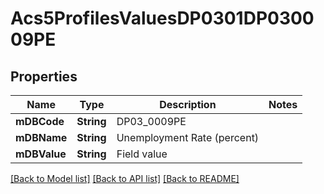 # Acs5ProfilesValuesDP0301DP030009PE

## Properties
Name | Type | Description | Notes
------------ | ------------- | ------------- | -------------
**mDBCode** | **String** | DP03_0009PE | 
**mDBName** | **String** | Unemployment Rate (percent) | 
**mDBValue** | **String** | Field value | 

[[Back to Model list]](../README.md#documentation-for-models) [[Back to API list]](../README.md#documentation-for-api-endpoints) [[Back to README]](../README.md)


